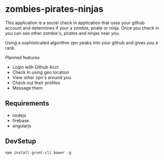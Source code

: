 # zombies-pirates-ninjas

This application is a social check in application that uses your github account and determines if your a zombie, pirate or ninja.  Once you check in you can see other zombie's, pirates and ninjas near you.  

Using a sophisticated algorithm zpn peaks into your github and gives you a rank.

Planned features

* Login with Github Acct
* Check In using geo location
* View other zpn's around you
* Check out their profiles
* Message them

## Requirements

* nodejs
* firebase
* angularjs

## DevSetup

```
npm install grunt-cli bower -g
```

